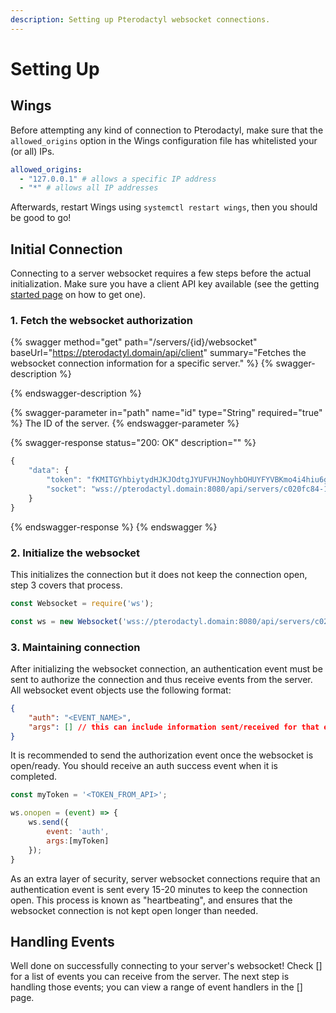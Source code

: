```yaml
---
description: Setting up Pterodactyl websocket connections.
---
```


# Setting Up

## Wings

Before attempting any kind of connection to Pterodactyl, make sure that the `allowed_origins` option in the Wings configuration file has whitelisted your (or all) IPs.

```yaml
allowed_origins:
  - "127.0.0.1" # allows a specific IP address
  - "*" # allows all IP addresses
```

Afterwards, restart Wings using `systemctl restart wings`, then you should be good to go!

## Initial Connection

Connecting to a server websocket requires a few steps before the actual initialization. Make sure you have a client API key available (see the getting [started page](../getting-started.md#client-api) on how to get one).

### 1. Fetch the websocket authorization

{% swagger method="get" path="/servers/{id}/websocket" baseUrl="https://pterodactyl.domain/api/client" summary="Fetches the websocket connection information for a specific server." %}
{% swagger-description %}

{% endswagger-description %}

{% swagger-parameter in="path" name="id" type="String" required="true" %}
The ID of the server.
{% endswagger-parameter %}

{% swagger-response status="200: OK" description="" %}
```javascript
{
    "data": {
        "token": "fKMITGYhbiytydHJKJOdtgJYUFVHJNoyhbOHUYFYVBKmo4i4hiu6gjknoig8yu46",
        "socket": "wss://pterodactyl.domain:8080/api/servers/c020fc84-15bb-4d60-b639-6a2ab27b2dca/ws"
    }
}
```
{% endswagger-response %}
{% endswagger %}

### 2. Initialize the websocket

This initializes the connection but it does not keep the connection open, step 3 covers that process.

```javascript
const Websocket = require('ws');

const ws = new Websocket('wss://pterodactyl.domain:8080/api/servers/c020fc84-15bb-4d60-b639-6a2ab27b2dca/ws');
```

### 3. Maintaining connection

After initializing the websocket connection, an authentication event must be sent to authorize the connection and thus receive events from the server. All websocket event objects use the following format:

```json
{
    "auth": "<EVENT_NAME>",
    "args": [] // this can include information sent/received for that event
}
```

It is recommended to send the authorization event once the websocket is open/ready. You should receive an auth success event when it is completed.

```javascript
const myToken = '<TOKEN_FROM_API>';

ws.onopen = (event) => {
    ws.send({
        event: 'auth',
        args:[myToken]
    });
}
```

As an extra layer of security, server websocket connections require that an authentication event is sent every 15-20 minutes to keep the connection open. This process is known as "heartbeating", and ensures that the websocket connection is not kept open longer than needed.

## Handling Events

Well done on successfully connecting to your server's websocket! Check \[] for a list of events you can receive from the server. The next step is handling those events; you can view a range of event handlers in the \[] page.
